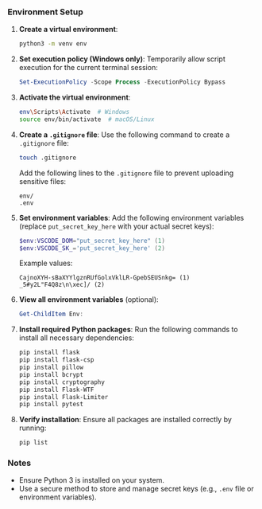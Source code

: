 ### Environment Setup

1. **Create a virtual environment**:
   ```bash
   python3 -m venv env
   ```

2. **Set execution policy (Windows only)**:
   Temporarily allow script execution for the current terminal session:
   ```powershell
   Set-ExecutionPolicy -Scope Process -ExecutionPolicy Bypass
   ```

3. **Activate the virtual environment**:
   ```bash
   env\Scripts\Activate  # Windows
   source env/bin/activate  # macOS/Linux
   ```

4. **Create a `.gitignore` file**:
   Use the following command to create a `.gitignore` file:
   ```bash
   touch .gitignore
   ```
   Add the following lines to the `.gitignore` file to prevent uploading sensitive files:
   ```
   env/
   .env
   ```

5. **Set environment variables**:
   Add the following environment variables (replace `put_secret_key_here` with your actual secret keys):
   ```powershell
   $env:VSCODE_DOM="put_secret_key_here" (1)
   $env:VSCODE_SK_='put_secret_key_here' (2)
   ```
   Example values:
   ```
   CajnoXYH-sBaXYYlgznRUfGolxVklLR-GpebSEUSnkg= (1)
   _5#y2L"F4Q8z\n\xec]/ (2)
   ```

6. **View all environment variables** (optional):
   ```powershell
   Get-ChildItem Env:
   ```

7. **Install required Python packages**:
   Run the following commands to install all necessary dependencies:
   ```bash
   pip install flask
   pip install flask-csp
   pip install pillow
   pip install bcrypt
   pip install cryptography
   pip install Flask-WTF
   pip install Flask-Limiter
   pip install pytest
   ```

8. **Verify installation**:
   Ensure all packages are installed correctly by running:
   ```bash
   pip list
   ```

### Notes
- Ensure Python 3 is installed on your system.
- Use a secure method to store and manage secret keys (e.g., `.env` file or environment variables).
